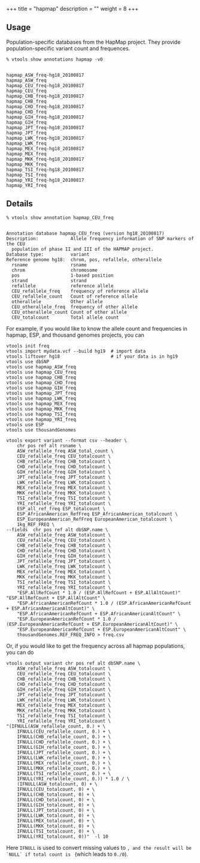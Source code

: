 
+++
title = "hapmap"
description = ""
weight = 8
+++



## Usage

Population-specific databases from the HapMap project. They provide population-specific variant count and frequences. 



    % vtools show annotations hapmap -v0
    

    hapmap_ASW_freq-hg18_20100817
    hapmap_ASW_freq
    hapmap_CEU_freq-hg18_20100817
    hapmap_CEU_freq
    hapmap_CHB_freq-hg18_20100817
    hapmap_CHB_freq
    hapmap_CHD_freq-hg18_20100817
    hapmap_CHD_freq
    hapmap_GIH_freq-hg18_20100817
    hapmap_GIH_freq
    hapmap_JPT_freq-hg18_20100817
    hapmap_JPT_freq
    hapmap_LWK_freq-hg18_20100817
    hapmap_LWK_freq
    hapmap_MEX_freq-hg18_20100817
    hapmap_MEX_freq
    hapmap_MKK_freq-hg18_20100817
    hapmap_MKK_freq
    hapmap_TSI_freq-hg18_20100817
    hapmap_TSI_freq
    hapmap_YRI_freq-hg18_20100817
    hapmap_YRI_freq
    



## Details

    % vtools show annotation hapmap_CEU_freq
    

    Annotation database hapmap_CEU_freq (version hg18_20100817)
    Description:            Allele frequency information of SNP markers of the CEU
      population of phase II and III of the HAPMAP project.
    Database type:          variant
    Reference genome hg18:  chrom, pos, refallele, otherallele
      rsname                rsname
      chrom                 chromosome
      pos                   1-based position
      strand                strand
      refallele             reference allele
      CEU_refallele_freq    frequency of reference allele
      CEU_refallele_count   Count of reference allele
      otherallele           Other allele
      CEU_otherallele_freq  frequency of other allele
      CEU_otherallele_count Count of other allele
      CEU_totalcount        Total allele count
    

For example, if you would like to know the allele count and frequencies in hapmap, ESP, and thousand genomes projects, you can 



    vtools init freq
    vtools import mydata.vcf --build hg19  # import data
    vtools liftover hg18                   # if your data is in hg19
    vtools use dbSNP
    vtools use hapmap_ASW_freq
    vtools use hapmap_CEU_freq
    vtools use hapmap_CHB_freq
    vtools use hapmap_CHD_freq
    vtools use hapmap_GIH_freq
    vtools use hapmap_JPT_freq
    vtools use hapmap_LWK_freq
    vtools use hapmap_MEX_freq
    vtools use hapmap_MKK_freq
    vtools use hapmap_TSI_freq
    vtools use hapmap_YRI_freq
    vtools use ESP
    vtools use thousandGenomes
    
    vtools export variant --format csv --header \
        chr pos ref alt rsname \
        ASW_refallele_freq ASW_total_count \
        CEU_refallele_freq CEU_totalcount \
        CHB_refallele_freq CHB_totalcount \
        CHD_refallele_freq CHD_totalcount \
        GIH_refallele_freq GIH_totalcount \
        JPT_refallele_freq JPT_totalcount \
        LWK_refallele_freq LWK_totalcount \
        MEX_refallele_freq MEX_totalcount \
        MKK_refallele_freq MKK_totalcount \
        TSI_refallele_freq TSI_totalcount \
        YRI_refallele_freq YRI_totalcount \
        ESP_all_ref_freq ESP_totalcount \
        ESP_AfricanAmerican_RefFreq ESP_AfricanAmerican_totalcount \
        ESP_EuropeanAmerican_RefFreq EuropeanAmerican_totalcount \
        1kg_REF_FREQ \
    --fields  chr pos ref alt dbSNP.name \
        ASW_refallele_freq ASW_totalcount \
        CEU_refallele_freq CEU_totalcount \
        CHB_refallele_freq CHB_totalcount \
        CHD_refallele_freq CHD_totalcount \
        GIH_refallele_freq GIH_totalcount \
        JPT_refallele_freq JPT_totalcount \
        LWK_refallele_freq LWK_totalcount \
        MEX_refallele_freq MEX_totalcount \
        MKK_refallele_freq MKK_totalcount \
        TSI_refallele_freq TSI_totalcount \
        YRI_refallele_freq YRI_totalcount \
        "ESP.AllRefCount * 1.0 / (ESP.AllRefCount + ESP.AllAltCount)" "ESP.AllRefCount + ESP.AllAltCount" \
        "ESP.AfricanAmericanRefCount * 1.0 / (ESP.AfricanAmericanRefCount + ESP.AfricanAmericanAltCount)" \
        "ESP.AfricanAmericanRefCount + ESP.AfricanAmericanAltCount" \
        "ESP.EuropeanAmericanRefCount * 1.0 / (ESP.EuropeanAmericanRefCount + ESP.EuropeanAmericanAltCount)" \
        "ESP.EuropeanAmericanRefCount + ESP.EuropeanAmericanAltCount" \
        thousandGenomes.REF_FREQ_INFO > freq.csv
    

Or, if you would like to get the frequency across all hapmap populations, you can do 



    vtools output variant chr pos ref alt dbSNP.name \
        ASW_refallele_freq ASW_totalcount \
        CEU_refallele_freq CEU_totalcount \
        CHB_refallele_freq CHB_totalcount \
        CHD_refallele_freq CHD_totalcount \
        GIH_refallele_freq GIH_totalcount \
        JPT_refallele_freq JPT_totalcount \
        LWK_refallele_freq LWK_totalcount \
        MEX_refallele_freq MEX_totalcount \
        MKK_refallele_freq MKK_totalcount \
        TSI_refallele_freq TSI_totalcount \
        YRI_refallele_freq YRI_totalcount \
    "(IFNULL(ASW_refallele_count, 0.) + \
        IFNULL(CEU_refallele_count, 0.) + \
        IFNULL(CHB_refallele_count, 0.) + \
        IFNULL(CHD_refallele_count, 0.) + \
        IFNULL(GIH_refallele_count, 0.) + \
        IFNULL(JPT_refallele_count, 0.) + \
        IFNULL(LWK_refallele_count, 0.) + \
        IFNULL(MEX_refallele_count, 0.) + \
        IFNULL(MKK_refallele_count, 0.) + \
        IFNULL(TSI_refallele_count, 0.) + \
        IFNULL(YRI_refallele_count, 0.)) * 1.0 / \
        (IFNULL(ASW_totalcount, 0) + \
        IFNULL(CEU_totalcount, 0) + \
        IFNULL(CHB_totalcount, 0) + \
        IFNULL(CHD_totalcount, 0) + \
        IFNULL(GIH_totalcount, 0) + \
        IFNULL(JPT_totalcount, 0) + \
        IFNULL(LWK_totalcount, 0) + \
        IFNULL(MEX_totalcount, 0) + \
        IFNULL(MKK_totalcount, 0) + \
        IFNULL(TSI_totalcount, 0) + \
        IFNULL(YRI_totalcount, 0))"  -l 10
    

Here `IFNULL` is used to convert missing values to ``, and the result will be `NULL` if total count is `` (which leads to `0./0`).
